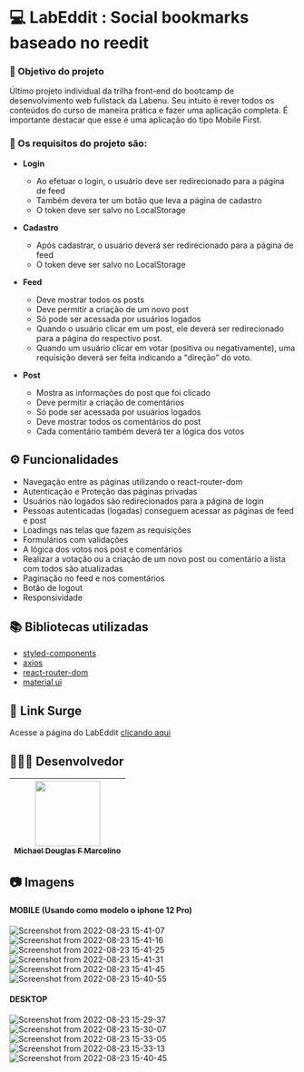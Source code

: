 # 💻 LabEddit : Social bookmarks baseado no reedit

### :dart: Objetivo do projeto
Último projeto individual da trilha front-end do bootcamp de desenvolvimento web fullstack da Labenu.  Seu intuito é rever todos os conteúdos do curso de maneira prática e fazer uma aplicação completa. É importante destacar que esse é uma aplicação do tipo Mobile First.

### :small_blue_diamond: Os requisitos do projeto são:
- **Login** 
    * Ao efetuar o login, o usuário deve ser redirecionado para a página de feed
    * Também devera ter um botão que leva a página de cadastro
    *  O token deve ser salvo no LocalStorage

- **Cadastro**
    * Após cadastrar, o usuário deverá ser redirecionado para a página de feed
    *  O token deve ser salvo no LocalStorage

- **Feed**
    *  Deve mostrar todos os posts
    *  Deve permitir a criação de um novo post
    *  Só pode ser acessada por usuários logados
    *  Quando o usuário clicar em um post, ele deverá ser redirecionado para a página do respectivo post. 
    * Quando um usuário clicar em votar (positiva ou negativamente), uma requisição deverá ser feita indicando a "direção" do voto. 

- **Post**
    *  Mostra as informações do post que foi clicado
    *  Deve permitir a criação de comentários
    *  Só pode ser acessada por usuários logados
    *  Deve mostrar todos os comentários do post
    *  Cada comentário também deverá ter a lógica dos votos
   

## ⚙️ Funcionalidades
- Navegação entre as páginas utilizando o react-router-dom
- Autenticação e Proteção das páginas privadas
- Usuários não logados são redirecionados para a página de login
- Pessoas autenticadas (logadas) conseguem acessar as páginas de feed e post
- Loadings nas telas que fazem as requisições
- Formulários com validações
- A lógica dos votos nos post e comentários
-  Realizar a votação ou a criação de um novo post ou comentário a lista com todos são atualizadas
-  Paginação no feed e nos comentários
- Botão de logout
- Responsividade

## :books: Bibliotecas utilizadas
- [styled-components](https://styled-components.com/)
- [axios](https://github.com/axios/axios)
- [react-router-dom](https://v5.reactrouter.com/)
- [material ui](https://mui.com/pt/)

## 🔗 Link Surge 
Acesse a página do LabEddit [clicando aqui](https://labeddit-michael.surge.sh/)

##  👩🏻‍💻 Desenvolvedor

| [<img src="" width=115><br><sub>Michael Douglas F Marcelino</sub>](https://www.linkedin.com/in/michaeldouglasf/)
| :---: | 

## 📷 Imagens
#### MOBILE (Usando como modelo o iphone 12 Pro)

![Screenshot from 2022-08-23 15-41-07](https://user-images.githubusercontent.com/80003041/186209078-56e0436b-da5d-44cf-b06e-4e9a80639561.png)
![Screenshot from 2022-08-23 15-41-16](https://user-images.githubusercontent.com/80003041/186209083-cc653d0f-7018-494b-8a0a-5a181365cc13.png)
![Screenshot from 2022-08-23 15-41-25](https://user-images.githubusercontent.com/80003041/186209088-1408aeb7-f21c-4550-976f-fe158b83b166.png)
![Screenshot from 2022-08-23 15-41-31](https://user-images.githubusercontent.com/80003041/186209091-38e55f22-b0d4-46ce-a475-bf4fe2f44b0f.png)
![Screenshot from 2022-08-23 15-41-45](https://user-images.githubusercontent.com/80003041/186209093-064a4dcf-1238-4702-9148-c2f95f452fba.png)
![Screenshot from 2022-08-23 15-40-55](https://user-images.githubusercontent.com/80003041/186209141-9464bab1-f274-485c-9170-ed0dd63d7ede.png)


#### DESKTOP
![Screenshot from 2022-08-23 15-29-37](https://user-images.githubusercontent.com/80003041/186209000-fedef049-fff5-4512-bf0c-d31ec0089a65.png)
![Screenshot from 2022-08-23 15-30-07](https://user-images.githubusercontent.com/80003041/186209011-31bcc496-6fa0-494c-9bbd-e01f9e305a6a.png)
![Screenshot from 2022-08-23 15-33-05](https://user-images.githubusercontent.com/80003041/186209014-1f89eeb7-a4e4-445d-9c43-6aec6df2de41.png)
![Screenshot from 2022-08-23 15-33-13](https://user-images.githubusercontent.com/80003041/186209019-fc52d431-f607-46da-9455-29347dbe4b97.png)
![Screenshot from 2022-08-23 15-40-45](https://user-images.githubusercontent.com/80003041/186209021-7b5f41cd-7ca9-4d8c-a8da-efa7a58a4bc1.png)

